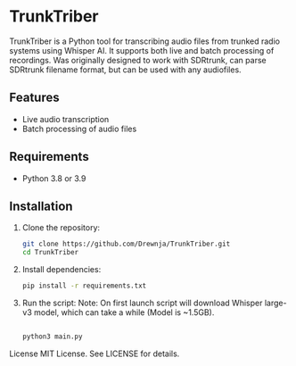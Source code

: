 # TrunkTriber

TrunkTriber is a Python tool for transcribing audio files from trunked radio systems using Whisper AI. It supports both live and batch processing of recordings. Was originally designed to work with SDRtrunk, can parse SDRtrunk filename format, but can be used with any audiofiles.

## Features

- Live audio transcription
- Batch processing of audio files

## Requirements

- Python 3.8 or 3.9

## Installation

1. Clone the repository:
   ```bash
   git clone https://github.com/Drewnja/TrunkTriber.git
   cd TrunkTriber

2. Install dependencies:
    ```bash
    pip install -r requirements.txt

3. Run the script:
   Note: On first launch script will download Whisper large-v3 model, which can take a while (Model is ~1.5GB).

    ```bash

    python3 main.py
    ```

License
MIT License. See LICENSE for details.

